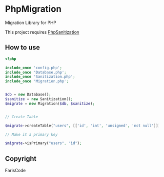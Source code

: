 # PhpMigration
Migration Library for PHP

This project requires [PhpSanitization](https://github.com/fariscode511/PhpSanitization)

## How to use

```php
<?php

include_once 'config.php';
include_once 'Database.php';
include_once 'Sanitization.php';
include_once 'Migration.php';


$db = new Database();
$sanitize = new Sanitization();
$migrate = new Migration($db, $sanitize);


// Create Table

$migrate->createTable("users", [['id', 'int', 'unsigned', 'not null']]);

// Make it a primary key

$migrate->isPrimary("users", "id");
```

## Copyright
FarisCode
